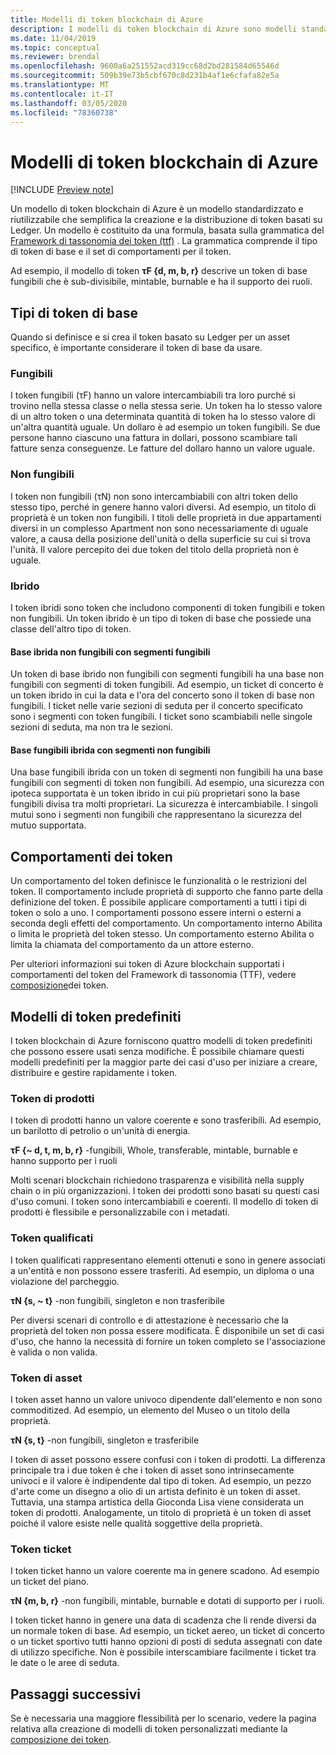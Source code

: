 ```yaml
---
title: Modelli di token blockchain di Azure
description: I modelli di token blockchain di Azure sono modelli standardizzati e riutilizzabili che semplificano la creazione e la distribuzione di token basati su Ledger.
ms.date: 11/04/2019
ms.topic: conceptual
ms.reviewer: brendal
ms.openlocfilehash: 9600a6a251552acd319cc68d2bd281584d65546d
ms.sourcegitcommit: 509b39e73b5cbf670c8d231b4af1e6cfafa82e5a
ms.translationtype: MT
ms.contentlocale: it-IT
ms.lasthandoff: 03/05/2020
ms.locfileid: "78360738"
---
```

# <a name="azure-blockchain-tokens-templates"></a>Modelli di token blockchain di Azure

[!INCLUDE [Preview note](./includes/preview.md)]

Un modello di token blockchain di Azure è un modello standardizzato e riutilizzabile che semplifica la creazione e la distribuzione di token basati su Ledger. Un modello è costituito da una formula, basata sulla grammatica del [Framework di tassonomia dei token (ttf)](overview.md#token-taxonomy-framework) . La grammatica comprende il tipo di token di base e il set di comportamenti per il token.  

Ad esempio, il modello di token **τϜ {d, m, b, r}** descrive un token di base fungibili che è sub-divisibile, mintable, burnable e ha il supporto dei ruoli.
  
## <a name="base-token-types"></a>Tipi di token di base

Quando si definisce e si crea il token basato su Ledger per un asset specifico, è importante considerare il token di base da usare.

### <a name="fungible"></a>Fungibili

I token fungibili (τF) hanno un valore intercambiabili tra loro purché si trovino nella stessa classe o nella stessa serie. Un token ha lo stesso valore di un altro token o una determinata quantità di token ha lo stesso valore di un'altra quantità uguale. Un dollaro è ad esempio un token fungibili. Se due persone hanno ciascuno una fattura in dollari, possono scambiare tali fatture senza conseguenze. Le fatture del dollaro hanno un valore uguale. 

### <a name="non-fungible"></a>Non fungibili

I token non fungibili (τN) non sono intercambiabili con altri token dello stesso tipo, perché in genere hanno valori diversi. Ad esempio, un titolo di proprietà è un token non fungibili. I titoli delle proprietà in due appartamenti diversi in un complesso Apartment non sono necessariamente di uguale valore, a causa della posizione dell'unità o della superficie su cui si trova l'unità. Il valore percepito dei due token del titolo della proprietà non è uguale.

### <a name="hybrid"></a>Ibrido

I token ibridi sono token che includono componenti di token fungibili e token non fungibili. Un token ibrido è un tipo di token di base che possiede una classe dell'altro tipo di token.

#### <a name="hybrid-non-fungible-base-with-fungible-segments"></a>Base ibrida non fungibili con segmenti fungibili

Un token di base ibrido non fungibili con segmenti fungibili ha una base non fungibili con segmenti di token fungibili.
Ad esempio, un ticket di concerto è un token ibrido in cui la data e l'ora del concerto sono il token di base non fungibili. I ticket nelle varie sezioni di seduta per il concerto specificato sono i segmenti con token fungibili. I ticket sono scambiabili nelle singole sezioni di seduta, ma non tra le sezioni.

#### <a name="hybrid-fungible-base-with-non-fungible-segments"></a>Base fungibili ibrida con segmenti non fungibili

Una base fungibili ibrida con un token di segmenti non fungibili ha una base fungibili con segmenti di token non fungibili. Ad esempio, una sicurezza con ipoteca supportata è un token ibrido in cui più proprietari sono la base fungibili divisa tra molti proprietari. La sicurezza è intercambiabile. I singoli mutui sono i segmenti non fungibili che rappresentano la sicurezza del mutuo supportata.

## <a name="token-behaviors"></a>Comportamenti dei token

Un comportamento del token definisce le funzionalità o le restrizioni del token. Il comportamento include proprietà di supporto che fanno parte della definizione del token. È possibile applicare comportamenti a tutti i tipi di token o solo a uno. I comportamenti possono essere interni o esterni a seconda degli effetti del comportamento. Un comportamento interno Abilita o limita le proprietà del token stesso. Un comportamento esterno Abilita o limita la chiamata del comportamento da un attore esterno.

Per ulteriori informazioni sui token di Azure blockchain supportati i comportamenti del token del Framework di tassonomia (TTF), vedere [composizione](composability.md)dei token.

## <a name="pre-built-token-templates"></a>Modelli di token predefiniti

I token blockchain di Azure forniscono quattro modelli di token predefiniti che possono essere usati senza modifiche. È possibile chiamare questi modelli predefiniti per la maggior parte dei casi d'uso per iniziare a creare, distribuire e gestire rapidamente i token.

### <a name="commodity-tokens"></a>Token di prodotti

I token di prodotti hanno un valore coerente e sono trasferibili. Ad esempio, un barilotto di petrolio o un'unità di energia.

**τF {~ d, t, m, b, r}** -fungibili, Whole, transferable, mintable, burnable e hanno supporto per i ruoli

Molti scenari blockchain richiedono trasparenza e visibilità nella supply chain o in più organizzazioni. I token dei prodotti sono basati su questi casi d'uso comuni. I token sono intercambiabili e coerenti. Il modello di token di prodotti è flessibile e personalizzabile con i metadati.

### <a name="qualified-tokens"></a>Token qualificati

I token qualificati rappresentano elementi ottenuti e sono in genere associati a un'entità e non possono essere trasferiti. Ad esempio, un diploma o una violazione del parcheggio.

**τN {s, ~ t}** -non fungibili, singleton e non trasferibile

Per diversi scenari di controllo e di attestazione è necessario che la proprietà del token non possa essere modificata. È disponibile un set di casi d'uso, che hanno la necessità di fornire un token completo se l'associazione è valida o non valida.

### <a name="asset-tokens"></a>Token di asset

I token asset hanno un valore univoco dipendente dall'elemento e non sono commoditized. Ad esempio, un elemento del Museo o un titolo della proprietà.

**τN {s, t}** -non fungibili, singleton e trasferibile

I token di asset possono essere confusi con i token di prodotti. La differenza principale tra i due token è che i token di asset sono intrinsecamente univoci e il valore è indipendente dal tipo di token. Ad esempio, un pezzo d'arte come un disegno a olio di un artista definito è un token di asset. Tuttavia, una stampa artistica della Gioconda Lisa viene considerata un token di prodotti. Analogamente, un titolo di proprietà è un token di asset poiché il valore esiste nelle qualità soggettive della proprietà.

### <a name="ticket-tokens"></a>Token ticket

I token ticket hanno un valore coerente ma in genere scadono. Ad esempio un ticket del piano.

**τN {m, b, r}** -non fungibili, mintable, burnable e dotati di supporto per i ruoli.

I token ticket hanno in genere una data di scadenza che li rende diversi da un normale token di base. Ad esempio, un ticket aereo, un ticket di concerto o un ticket sportivo tutti hanno opzioni di posti di seduta assegnati con date di utilizzo specifiche. Non è possibile interscambiare facilmente i ticket tra le date o le aree di seduta.

## <a name="next-steps"></a>Passaggi successivi

Se è necessaria una maggiore flessibilità per lo scenario, vedere la pagina relativa alla creazione di modelli di token personalizzati mediante la [composizione dei token](composability.md).
